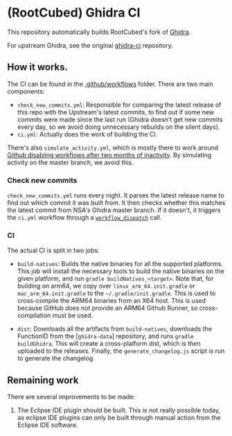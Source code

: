 # (RootCubed) Ghidra CI

This repository automatically builds RootCubed's fork of [Ghidra].

For upstream Ghidra, see the original [ghidra-ci] repository.

## How it works.

The CI can be found in the [.github/workflows] folder. There are two main
components:

- `check_new_commits.yml`: Responsible for comparing the latest release of this
  repo with the Upstream's latest commits, to find out if some new commits were
  made since the last run (Ghidra doesn't get new commits every day, so we avoid
  doing unnecessary rebuilds on the silent days).
- `ci.yml`: Actually does the work of building the CI.

There's also `simulate_activity.yml`, which is mostly there to work around
[Github disabling workflows after two months of inactivity]. By simulating
activity on the master branch, we avoid this.

### Check new commits

`check_new_commits.yml` runs every night. It parses the latest release name to
find out which commit it was built from. It then checks whether this matches
the latest commit from NSA's Ghidra master branch. If it doesn't, it triggers
the `ci.yml` workflow through a [`workflow_dispatch`] call.

### CI

The actual CI is split in two jobs:

- `build-natives`: Builds the native binaries for all the supported platforms.
  This job will install the necessary tools to build the native binaries on the
  given platform, and run `gradle buildNatives_<target>`. Note that, for building
  on arm64, we copy over `linux_arm_64.init.gradle` or `mac_arm_64.init.gradle`
  to the `~/.gradle/init.gradle`. This is used to cross-compile the ARM64
  binaries from an X64 host. This is used because GitHub does not provide an
  ARM64 Github Runner, so cross-compilation must be used.
  
- `dist`: Downloads all the artifacts from `build-natives`, downloads the
  FunctionID from the [`ghidra-data`] repository, and runs `gradle buildGhidra`.
  This will create a cross-platform dist, which is then uploaded to the releases.
  Finally, the `generate_changelog.js` script is run to generate the changelog.

## Remaining work

There are several improvements to be made:

1. The Eclipse IDE plugin should be built. This is not really possible today,
   as eclipse IDE plugins can only be built through manual action from the
   Eclipse IDE software.



[.github/workflows]: .github/workflows
[Ghidra]: https://github.com/RootCubed/ghidra
[ghidra-ci]: https://github.com/roblabla/ghidra-ci
[ghidra-data]: https://github.com/NationalSecurityAgency/ghidra-data
[Github disabling workflows after two months of inactivity]: https://docs.github.com/en/actions/managing-workflow-runs/disabling-and-enabling-a-workflow
[`workflow_dispatch`]: https://docs.github.com/en/actions/managing-workflow-runs/manually-running-a-workflow
